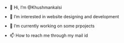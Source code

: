 - 👋 Hi, I’m @Khushmankalsi
- 👀 I’m interested in website designing and development 
- 🌱 I’m currently working on some prpojects 
  
- 📫 How to reach me through my mail id

<!---
Khushmankalsi/Khushmankalsi is a ✨ special ✨ repository because its `README.md` (this file) appears on your GitHub profile.
You can click the Preview link to take a look at your changes.
--->
